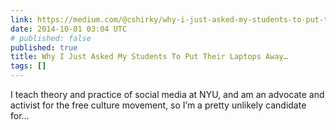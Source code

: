 ```yaml
---
link: https://medium.com/@cshirky/why-i-just-asked-my-students-to-put-their-laptops-away-7f5f7c50f368
date: 2014-10-01 03:04 UTC
# published: false
published: true
title: Why I Just Asked My Students To Put Their Laptops Away…
tags: []
---
```


I teach theory and practice of social media at NYU, and am an advocate and activist for the free culture movement, so I’m a pretty unlikely candidate for…
